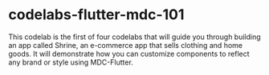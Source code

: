 # codelabs-flutter-mdc-101
This codelab is the first of four codelabs that will guide you through building an app called Shrine, an e-commerce app that sells clothing and home goods. It will demonstrate how you can customize components to reflect any brand or style using MDC-Flutter.

